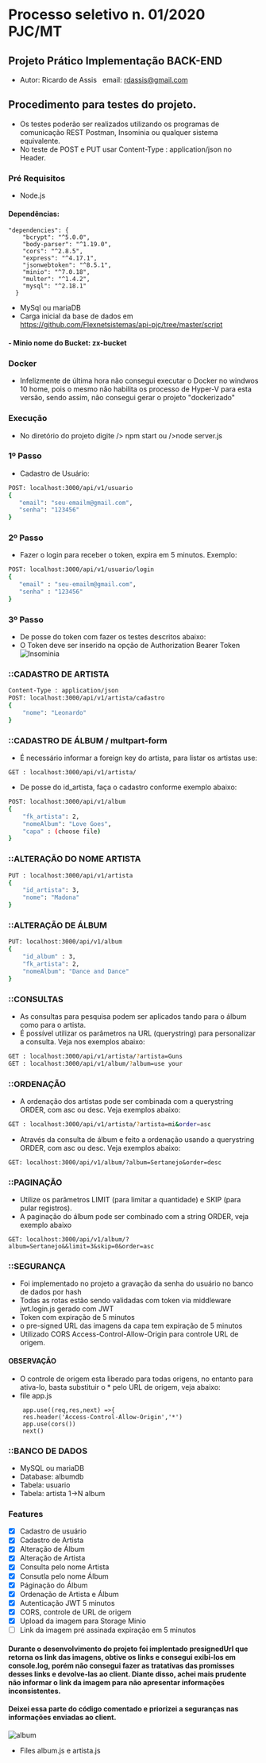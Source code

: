 # Processo seletivo n. 01/2020 PJC/MT
## Projeto Prático Implementação BACK-END

- Autor: Ricardo de Assis  &nbsp; email: rdassis@gmail.com

## Procedimento para testes do projeto.
- Os testes poderão ser realizados utilizando os programas de comunicação REST Postman, Insominia ou qualquer sistema equivalente.
- No teste de POST e PUT usar Content-Type : application/json no Header.

### Pré Requisitos
- Node.js
#### Dependências:
````
"dependencies": {
    "bcrypt": "^5.0.0",
    "body-parser": "^1.19.0",
    "cors": "^2.8.5",
    "express": "^4.17.1",
    "jsonwebtoken": "^8.5.1",
    "minio": "^7.0.18",
    "multer": "^1.4.2",
    "mysql": "^2.18.1"
  }
  ````
  - MySql ou mariaDB
  - Carga inicial da base de dados em https://github.com/Flexnetsistemas/api-pjc/tree/master/script
  #### - Minio nome do Bucket:  zx-bucket
  
### Docker
- Infelizmente de última hora não consegui executar o Docker no windwos 10 home, pois o mesmo não habilita os processo de Hyper-V para esta versão, sendo assim, não consegui gerar o projeto "dockerizado"

### Execução
- No diretório do projeto digite /> npm start ou />node server.js
  

### 1º Passo
- Cadastro de Usuário:
```sh
POST: localhost:3000/api/v1/usuario
{
   "email": "seu-emailm@gmail.com",
   "senha": "123456"	
}
```
### 2º Passo
- Fazer o login para receber o token, expira em 5 minutos. 
Exemplo:
```sh
POST: localhost:3000/api/v1/usuario/login
{
   "email" : "seu-emailm@gmail.com",  
   "senha" : "123456"
}
````
### 3º Passo
- De posse do token com fazer os testes descritos abaixo:
- O Token deve ser inserido na opção de Authorization Bearer Token
![Insominia](token.png)

### ::CADASTRO DE ARTISTA
```sh
Content-Type : application/json
POST: localhost:3000/api/v1/artista/cadastro
{
    "nome": "Leonardo"
}
```
### ::CADASTRO DE ÁLBUM / multpart-form
- É necessário informar a foreign key do artista, para listar os artistas use:
````
GET : localhost:3000/api/v1/artista/
````
- De posse do id_artista, faça o cadastro conforme exemplo abaixo: 
```sh
POST: localhost:3000/api/v1/album
{
	"fk_artista": 2,
	"nomeAlbum": "Love Goes",
	"capa" : (choose file)
}
```
### ::ALTERAÇÃO DO NOME ARTISTA
```sh
PUT : localhost:3000/api/v1/artista
{
	"id_artista": 3,
	"nome": "Madona"
}
````
### ::ALTERAÇÃO DE ÁLBUM
```sh
PUT: localhost:3000/api/v1/album
{
    "id_album" : 3,  
    "fk_artista": 2,
    "nomeAlbum": "Dance and Dance"
}
````
### ::CONSULTAS
- As consultas para pesquisa podem ser aplicados tando para o álbum como para o artista.
- É possível utilizar os parâmetros na URL (querystring) para personalizar a consulta. Veja nos exemplos abaixo:
```sh
GET : localhost:3000/api/v1/artista/?artista=Guns
GET : localhost:3000/api/v1/album/?album=use your
````
### ::ORDENAÇÃO
- A ordenação dos artistas pode ser combinada com a querystring ORDER, com asc ou desc. Veja exemplos abaixo:
```sh
GET : localhost:3000/api/v1/artista/?artista=mi&order=asc
````
- Através da consulta de álbum e feito a ordenação usando a querystring ORDER, com asc ou desc. Veja exemplos abaixo:
````
GET: localhost:3000/api/v1/album/?album=Sertanejo&order=desc
````
### ::PAGINAÇÃO
- Utilize os parâmetros LIMIT (para limitar a quantidade) e SKIP (para pular registros).
- A paginação do álbum pode ser combinado com a string ORDER, veja exemplo abaixo
````
GET: localhost:3000/api/v1/album/?album=Sertanejo&&limit=3&skip=0&order=asc
````

### ::SEGURANÇA
- Foi implementado no projeto a gravação da senha do usuário no banco de dados por hash
- Todas as rotas estão sendo validadas com token via middleware jwt.login.js gerado com JWT
- Token com expiração de 5 minutos
- o pre-signed URL das imagens da capa tem expiração de 5 minutos
- Utilizado CORS Access-Control-Allow-Origin para controle URL de origem.
#### OBSERVAÇÃO
- O controle de origem esta liberado para todas origens, no entanto para ativa-lo, basta substituir o * pelo URL de origem, veja abaixo:
- file app.js
````
    app.use((req,res,next) =>{
    res.header('Access-Control-Allow-Origin','*')
    app.use(cors())
    next()
````

### ::BANCO DE DADOS
- MySQL ou mariaDB
- Database: albumdb
- Tabela: usuario
- Tabela: artista 1->N album

### Features
- [x] Cadastro de usuário
- [x] Cadastro de Artista
- [x] Alteração de Álbum
- [x] Alteração de Artista
- [x] Consulta pelo nome Artista
- [x] Consutla pelo nome Álbum
- [x] Páginação do Álbum
- [x] Ordenação de Artista e Álbum
- [x] Autenticação JWT 5 minutos
- [x] CORS, controle de URL de origem 
- [x] Upload da imagem para Storage Minio
- [ ] Link da imagem pré assinada expiração em 5 minutos

#### Durante o desenvolvimento do projeto foi implentado presignedUrl que retorna os link das imagens, obtive os links e consegui exibi-los em console.log, porém não consegui fazer as tratativas das promisses desses links e devolve-las ao client. Diante disso, achei mais prudente não informar o link da imagem para não apresentar informações inconsistentes.

#### Deixei essa parte do código comentado e priorizei a seguranças nas informações enviadas ao client.

![album](image_link.png)

- Files album.js e artista.js



